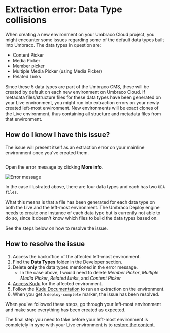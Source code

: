 # Extraction error: Data Type collisions

When creating a new environment on your Umbraco Cloud project, you might encounter some issues regarding some of the default data types built into Umbraco. The data types in question are:

* Content Picker
* Media Picker
* Member picker
* Multiple Media Picker (using Media Picker)
* Related Links

Since these 5 data types are part of the Umbraco CMS, these will be created by default on each new environment on Umbraco Cloud. If metadata files/structure files for these data types have been generated on your Live environment, you might run into extraction errors on your newly created left-most environment. New environments will be exact clones of the Live environment, thus containing all structure and metadata files from that environment.

## How do I know I have this issue?

The issue will present itself as an extraction error on your mainline environment once you've created them.

<figure><img src="../../.gitbook/assets/image (53).png" alt=""><figcaption></figcaption></figure>

Open the error message by clicking **More info**.

![Error message](../../troubleshooting/deployments/images/extraction-on-dev-detailed.png)

In the case illustrated above, there are four data types and each has two `UDA files`.

What this means is that a file has been generated for each data type on both the Live and the left-most environment. The Umbraco Deploy engine needs to create one instance of each data type but is currently not able to do so, since it doesn't know which files to build the data types based on.

See the steps below on how to resolve the issue.

## How to resolve the issue

1. Access the backoffice of the affected left-most environment.
2. Find the **Data Types** folder in the Developer section.
3. Delete **only** the data types mentioned in the error message.
   * In the case above, I would need to delete _Member Picker_, _Multiple Media Picker_, _Related Links_, and _Content Picker_
4. [Access Kudu](../../power-tools/) for the affected environment.
5. Follow the [Kudu Documentation](../../power-tools/manual-extractions.md) to run an extraction on the environment.
6. When you get a `deploy-complete` marker, the issue has been resolved.

When you've followed these steps, go through your left-most environment and make sure everything has been created as expected.

The final step you need to take before your left-most environment is completely in sync with your Live environment is to [restore the content](../../build-and-customize-your-solution/working-with-deployments/deployment/restoring-content.md).
